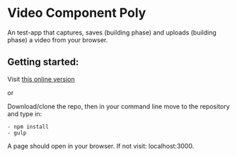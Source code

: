 # Video Component Poly

An test-app that captures, saves (building phase) and uploads (building phase) a video from your browser.

## Getting started:

Visit [this online version](http://bjlaa.github.io/video-component-poly/)

or

Download/clone the repo, then in your command line move to the repository and type in:

```
- npm install
- gulp
```

A page should open in your browser. If not visit: localhost:3000.
